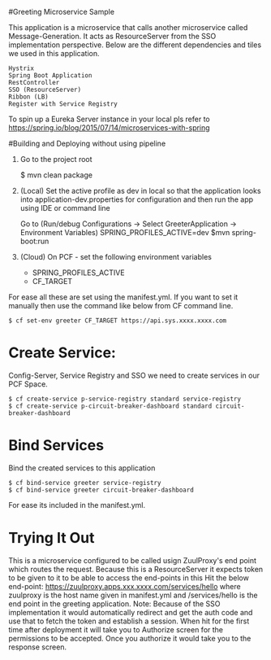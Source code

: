 #Greeting Microservice Sample

This application is a microservice that calls another microservice called Message-Generation. It acts as ResourceServer from the SSO implementation perspective.
Below are the different dependencies and tiles we used in this application.

    Hystrix
    Spring Boot Application
    RestController
    SSO (ResourceServer)
    Ribbon (LB)
    Register with Service Registry

To spin up a Eureka Server instance in your local pls refer to https://spring.io/blog/2015/07/14/microservices-with-spring

#Building and Deploying without using pipeline

1) Go to the project root

    $ mvn clean package

2) (Local) Set the active profile as dev in local so that the application looks into application-dev.properties for configuration and then run the app using IDE or command line

    Go to (Run/debug Configurations -> Select GreeterApplication -> Environment Variables)
        SPRING_PROFILES_ACTIVE=dev
    $mvn spring-boot:run
3) (Cloud) On PCF - set the following environment variables

    * SPRING_PROFILES_ACTIVE
    * CF_TARGET

For ease all these are set using the manifest.yml. If you want to set it manually then use the command like below from CF command line.

    $ cf set-env greeter CF_TARGET https://api.sys.xxxx.xxxx.com

Create Service:
===============
Config-Server, Service Registry and SSO we need to create services in our PCF Space.

    $ cf create-service p-service-registry standard service-registry
    $ cf create-service p-circuit-breaker-dashboard standard circuit-breaker-dashboard

Bind Services
=============
Bind the created services to this application

    $ cf bind-service greeter service-registry
    $ cf bind-service greeter circuit-breaker-dashboard
    
For ease its included in the manifest.yml.
# Trying It Out

This is a microservice configured to be called usign ZuulProxy's end point which routes the request. Because this is
a ResourceServer it expects token to be given to it to be able to access the end-points in this 
Hit the below end-point:
https://zuulproxy.apps.xxx.xxxx.com/services/hello where zuulproxy is the host name given in manifest.yml and /services/hello is the end point in the greeting application.
Note: Because of the SSO implementation it would automatically redirect and get the auth code and use that to fetch the token and establish a session. When hit for the first time after deployment it will take you to Authorize screen for the permissions to be accepted. Once you authorize it would take you to the response screen.

